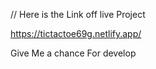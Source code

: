 // Here is the Link off live Project

https://tictactoe69g.netlify.app/

Give Me a chance For develop